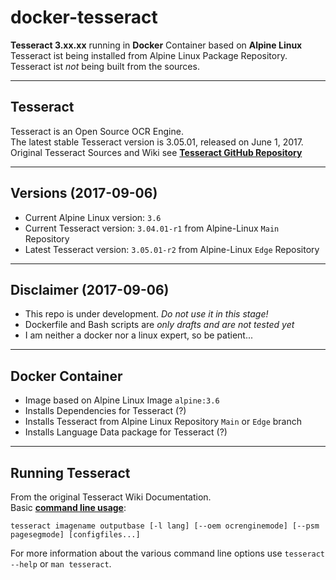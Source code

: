 # docker-tesseract
**Tesseract 3.xx.xx** running in **Docker** Container based on **Alpine Linux**  
Tesseract ist being installed from Alpine Linux Package Repository.  
Tesseract ist _not_ being built from the sources.   

_____
## Tesseract
Tesseract is an Open Source OCR Engine.  
The latest stable Tesseract version is 3.05.01, released on June 1, 2017.  
Original Tesseract Sources and Wiki see **[Tesseract GitHub Repository](https://github.com/tesseract-ocr/tesseract/)**

_____
## Versions (2017-09-06)
- Current Alpine Linux version: `3.6`
- Current Tesseract version: `3.04.01-r1` from Alpine-Linux `Main` Repository
- Latest Tesseract version: `3.05.01-r2` from Alpine-Linux `Edge` Repository   

_____
## Disclaimer (2017-09-06)  
- This repo is under development. _Do not use it in this stage!_
- Dockerfile and Bash scripts are _only drafts and are not tested yet_  
- I am neither a docker nor a linux expert, so be patient...  

_____
## Docker Container  
- Image based on Alpine Linux Image `alpine:3.6`
- Installs Dependencies for Tesseract (?)
- Installs Tesseract from Alpine Linux Repository `Main` or `Edge` branch
- Installs Language Data package for Tesseract (?)

_____
## Running Tesseract
From the original Tesseract Wiki Documentation.  
Basic **[command line usage](https://github.com/tesseract-ocr/tesseract/wiki/Command-Line-Usage)**:  

    tesseract imagename outputbase [-l lang] [--oem ocrenginemode] [--psm pagesegmode] [configfiles...]

  For more information about the various command line options use `tesseract --help` or `man tesseract`.

